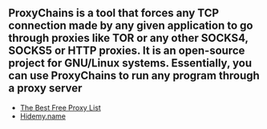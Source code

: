  ## ProxyChains is a tool that forces any TCP connection made by any given application to go through proxies like TOR or any other SOCKS4, SOCKS5 or HTTP proxies. It is an open-source project for GNU/Linux systems. Essentially, you can use ProxyChains to run any program through a proxy server 
 
 - [The Best Free Proxy List](https://geonode.com/free-proxy-list)
 - [Hidemy.name](https://hidemy.name/en/proxy-list/)
 
    
